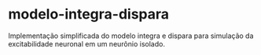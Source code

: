 # modelo-integra-dispara
Implementação simplificada do modelo integra e dispara para simulação da excitabilidade neuronal em um neurônio isolado.
